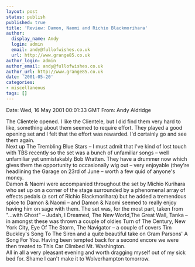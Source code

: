 ```yaml
---
layout: post
status: publish
published: true
title: 'Review: Damon, Naomi and Richio Blackmorihara'
author:
  display_name: Andy
  login: admin
  email: andy@fullofwishes.co.uk
  url: http://www.grange85.co.uk
author_login: admin
author_email: andy@fullofwishes.co.uk
author_url: http://www.grange85.co.uk
date: '2001-05-20'
categories:
- miscellaneous
tags: []
---
```


Date: Wed, 16 May 2001 00:01:33 GMT
From: Andy Aldridge 

The Clientele opened. I like the Clientele, but I did find them very hard to
like, something about them seemed to require effort. They played a good
opening set and I felt that the effort was rewarded. I'd certainly go and see
them again.  
Next up The Trembling Blue Stars – I must admit that I've kind of lost touch
with TBS recently so the set was a bunch of unfamiliar songs – well unfamiliar
yet unmistakably Bob Wratten. They have a drummer now which gives them the
opportunity to occasionally wig out – very enjoyable (they're headlining the
Garage on 23rd of June – worth a few quid of anyone's money.  
Damon & Naomi were accompanied throughout the set by Michio Kurihara who set
up on a corner of the stage surrounded by a phenomenal array of effects pedals
(a sort of Richio Blackmorihara) but he added a tremendous spice to Damon &
Naomi – and Damon & Naomi seemed to really enjoy having him on sage with them.
The set was, for the most part, taken from "...with Ghost" – Judah, I Dreamed,
The New World,The Great Wall, Tanka – in amongst these was thrown a couple of
oldies Turn of The Century, New York City, Eye Of The Storm, The Navigator – a
couple of covers Tim Buckley's Song To The Siren and a quite beautiful take on
Gram Parsons' A Song For You. Having been tempted back for a second encore we
were then treated to This Car Climbed Mt. Washington.  
All in all a very pleasant evening and worth dragging myself out of my sick
bed for. Shame I can't make it to Wolverhampton tomorrow.

